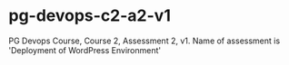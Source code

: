 # pg-devops-c2-a2-v1
PG Devops Course, Course 2, Assessment 2, v1. Name of assessment is 'Deployment of WordPress Environment'
